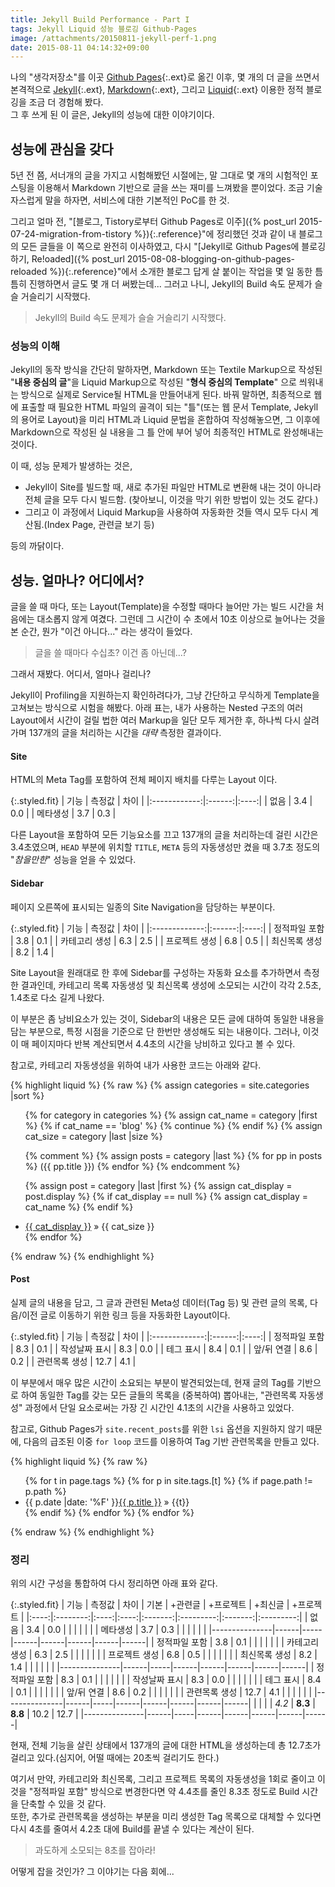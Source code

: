 ```yaml
---
title: Jekyll Build Performance - Part I
tags: Jekyll Liquid 성능 블로깅 Github-Pages
image: /attachments/20150811-jekyll-perf-1.png
date: 2015-08-11 04:14:32+09:00
---
```

나의 "생각저장소"를 이곳 [Github Pages](https://pages.github.com/){:.ext}로 옮긴 이후, 몇 개의 더 글을 쓰면서 본격적으로 [Jekyll](http://jekyllrb.com/){:.ext}, [Markdown](http://daringfireball.net/projects/markdown/){:.ext}, 그리고 [Liquid](http://liquidmarkup.org/){:.ext} 이용한 정적 블로깅을 조금 더 경험해 봤다.  
그 후 쓰게 된 이 글은, Jekyll의 성능에 대한 이야기이다.

## 성능에 관심을 갖다

5년 전 쯤, 서너개의 글을 가지고 시험해봤던 시절에는, 말 그대로 몇 개의
시험적인 포스팅을 이용해서 Markdown 기반으로 글을 쓰는 재미를 느껴봤을
뿐이었다. 조금 기술자스럽게 말을 하자면, 서비스에 대한 기본적인 PoC를
한 것.

그리고 얼마 전,
"[블로그, Tistory로부터 Github Pages로 이주]({% post_url 2015-07-24-migration-from-tistory %}){:.reference}"에
정리했던 것과 같이 내 블로그의 모든 글들을 이 쪽으로 완전히 이사하였고,
다시
"[Jekyll로 Github Pages에 블로깅하기, Re!oaded]({% post_url 2015-08-08-blogging-on-github-pages-reloaded %}){:.reference}"에서
소개한 블로그 답게 살 붙이는 작업을 몇 일 동한 틈틈히 진행하면서 글도
몇 개 더 써봤는데... 그러고 나니, Jekyll의 Build 속도 문제가 슬슬
거슬리기 시작했다.

> Jekyll의 Build 속도 문제가 슬슬 거슬리기 시작했다.

### 성능의 이해

Jekyll의 동작 방식을 간단히 말하자면, Markdown 또는 Textile Markup으로
작성된 "**내용 중심의 글**"을 Liquid Markup으로 작성된 "**형식 중심의
Template**" 으로 씌워내는 방식으로 실제로 Service될 HTML을 만들어내게
된다.  바꿔 말하면, 최종적으로 웹에 표출할 때 필요한 HTML 파일의 골격이
되는 "틀"(또는 웹 문서 Template, Jekyll의 용어로 Layout)을 미리 HTML과
Liquid 문법을 혼합하여 작성해놓으면, 그 이후에 Markdown으로 작성된 실
내용을 그 틀 안에 부어 넣어 최종적인 HTML로 완성해내는 것이다.

이 때, 성능 문제가 발생하는 것은,

* Jekyll이 Site를 빌드할 때, 새로 추가된 파일만 HTML로 변환해 내는 것이
  아니라 전체 글을 모두 다시 빌드함. (찾아보니, 이것을 막기 위한 방법이
  있는 것도 같다.)
* 그리고 이 과정에서 Liquid Markup을 사용하여 자동화한 것들 역시 모두
  다시 계산됨.(Index Page, 관련글 보기 등)

등의 까닭이다.

## 성능. 얼마나? 어디에서?

글을 쓸 때 마다, 또는 Layout(Template)을 수정할 때마다 늘어만 가는
빌드 시간을 처음에는 대소롭지 않게 여겼다. 그런데 그 시간이 수 초에서
10초 이상으로 늘어나는 것을 본 순간, 뭔가 "이건 아니다..." 라는 생각이
들었다.

> 글을 쓸 때마다 수십초? 이건 좀 아닌데...?

그래서 재봤다. 어디서, 얼마나 걸리나?

Jekyll이 Profiling을 지원하는지 확인하려다가, 그냥 간단하고 무식하게
Template을 고쳐보는 방식으로 시험을 해봤다. 아래 표는, 내가 사용하는
Nested 구조의 여러 Layout에서 시간이 걸릴 법한 여러 Markup을 일단
모두 제거한 후, 하나씩 다시 살려가며 137개의 글을 처리하는 시간을
_대략_ 측정한 결과이다.

#### Site

HTML의 Meta Tag를 포함하여 전체 페이지 배치를 다루는 Layout 이다.

{:.styled.fit}
| 기능         | 측정값 | 차이 |
|:------------:|:------:|:----:|
| 없음         |   3.4  |  0.0 |
| 메타생성     |   3.7  |  0.3 |

다른 Layout을 포함하여 모든 기능요소를 끄고 137개의 글을 처리하는데
걸린 시간은 3.4초였으며, `HEAD` 부분에 위치할 `TITLE`, `META` 등의
자동생성만 켰을 때 3.7초 정도의 "_참을만한_" 성능을 얻을 수 있었다.

#### Sidebar

페이지 오른쪽에 표시되는 일종의 Site Navigation을 담당하는 부분이다.

{:.styled.fit}
| 기능          | 측정값 | 차이 |
|:-------------:|:------:|:----:|
| 정적파일 포함 |   3.8  |  0.1 |
| 카테고리 생성 |   6.3  |  2.5 |
| 프로젝트 생성 |   6.8  |  0.5 |
| 최신목록 생성 |   8.2  |  1.4 |

Site Layout을 원래대로 한 후에 Sidebar를 구성하는 자동화 요소를
추가하면서 측정한 결과인데, 카테고리 목록 자동생성 및 최신목록
생성에 소모되는 시간이 각각 2.5초, 1.4초로 다소 길게 나왔다.

이 부분은 좀 낭비요소가 있는 것이, Sidebar의 내용은 모든 글에 대하여
동일한 내용을 담는 부분으로, 특정 시점을 기준으로 단 한번만 생성해도
되는 내용이다. 그러나, 이것이 매 페이지마다 반복 계산되면서 4.4초의
시간을 낭비하고 있다고 볼 수 있다.

참고로, 카테고리 자동생성을 위하여 내가 사용한 코드는 아래와 같다.

{% highlight liquid %}
{% raw %}
{% assign categories = site.categories |sort %}
<ul class="categories">
{% for category in categories %}
  {% assign cat_name = category |first %}
  {% if cat_name == 'blog' %}
    {% continue %}
  {% endif %}
  {% assign cat_size = category |last |size %}

  {% comment %}
    {% assign posts = category |last %}
    {% for pp in posts %}
      ({{ pp.title }})
    {% endfor %}
  {% endcomment %}

  {% assign post = category |last |first %}
  {% assign cat_display = post.display %}
  {% if cat_display == null %}
    {% assign cat_display = cat_name %}
  {% endif %}
  <li><a href="/categories/{{ cat_name }}.html"
         title="Postings on {{ cat_name }}">{{ cat_display }}</a>
    <span class="meta">» {{ cat_size }}</span>
  </li>
  {% endfor %}
</ul>
{% endraw %}
{% endhighlight %}

#### Post

실제 글의 내용을 담고, 그 글과 관련된 Meta성 데이터(Tag 등) 및 관련
글의 목록, 다음/이전 글로 이동하기 위한 링크 등을 자동화한 Layout이다.

{:.styled.fit}
| 기능          | 측정값 | 차이 |
|:-------------:|:------:|:----:|
| 정적파일 포함 |   8.3  |  0.1 |
| 작성날짜 표시 |   8.3  |  0.0 |
| 테그 표시     |   8.4  |  0.1 |
| 앞/뒤 연결    |   8.6  |  0.2 |
| 관련목록 생성 |  12.7  |  4.1 |

이 부분에서 매우 많은 시간이 소요되는 부분이 발견되었는데, 현재 글의
Tag를 기반으로 하여 동일한 Tag를 갖는 모든 글들의 목록을 (중복하여)
뽑아내는, "관련목록 자동생성" 과정에서 단일 요소로써는 가장 긴 시간인
4.1초의 시간을 사용하고 있었다.

참고로, Github Pages가 `site.recent_posts`를 위한 `lsi` 옵션을 지원하지
않기 때문에, 다음의 급조된 이중 `for loop` 코드를 이용하여 Tag 기반
관련목록을 만들고 있다.

{% highlight liquid %}
{% raw %}
<ul class="posts">
{% for t in page.tags %}
  {% for p in site.tags.[t] %}
    {% if page.path != p.path %}
      <li><span class="meta">{{ p.date |date: '%F' }}</span><a
        href="{{ p.url }}">{{ p.title }}</a>
        <span class="meta">&raquo; {{t}}</span>
      </li>
    {% endif %}
  {% endfor %}
{% endfor %}
</ul>
{% endraw %}
{% endhighlight %}

### 정리

위의 시간 구성을 통합하여 다시 정리하면 아래 표와 같다.

{:.styled.fit}
| 기능 |  측정값  | 차이 | 기본 | +관련글 | +프로젝트 | +최신글 | +프로젝트 |
|:----:|:--------:|:----:|:----:|:-------:|:---------:|:-------:|:---------:|
| 없음          |  3.4 | 0.0 | <i class="icon check"></i> | <i class="icon check"></i> | <i class="icon check"></i> | <i class="icon check"></i> | <i class="icon check"></i> |
| 메타생성      |  3.7 | 0.3 | <i class="icon check"></i> | <i class="icon check"></i> | <i class="icon check"></i> | <i class="icon check"></i> | <i class="icon check"></i> |
|---------------|------|-----|------|------|------|------|------|
| 정적파일 포함 |  3.8 | 0.1 | <i class="icon check"></i> | <i class="icon check"></i> | <i class="icon check"></i> | <i class="icon check"></i> | <i class="icon check"></i> |
| 카테고리 생성 |  6.3 | 2.5 |      |      |      |      | <i class="icon check"></i> |
| 프로젝트 생성 |  6.8 | 0.5 |      |      | <i class="icon check"></i> | <i class="icon check"></i> | <i class="icon check"></i> |
| 최신목록 생성 |  8.2 | 1.4 |      |      |      | <i class="icon check"></i> | <i class="icon check"></i> |
|---------------|------|-----|------|------|------|------|------|
| 정적파일 포함 |  8.3 | 0.1 | <i class="icon check"></i> | <i class="icon check"></i> | <i class="icon check"></i> | <i class="icon check"></i> | <i class="icon check"></i> |
| 작성날짜 표시 |  8.3 | 0.0 | <i class="icon check"></i> | <i class="icon check"></i> | <i class="icon check"></i> | <i class="icon check"></i> | <i class="icon check"></i> |
| 테그 표시     |  8.4 | 0.1 | <i class="icon check"></i> | <i class="icon check"></i> | <i class="icon check"></i> | <i class="icon check"></i> | <i class="icon check"></i> |
| 앞/뒤 연결    |  8.6 | 0.2 | <i class="icon check"></i> | <i class="icon check"></i> | <i class="icon check"></i> | <i class="icon check"></i> | <i class="icon check"></i> |
| 관련목록 생성 | 12.7 | 4.1 |      | <i class="icon check"></i> | <i class="icon check"></i> | <i class="icon check"></i> | <i class="icon check"></i> |
|---------------|------|-----|------|------|------|------|------|
|               |      |     | _4.2_ | **8.3** | **8.8** | 10.2 | 12.7 |
|---------------|------|-----|------|------|------|------|------|

현재, 전체 기능을 살린 상태에서 137개의 글에 대한 HTML을 생성하는데
총 12.7초가 걸리고 있다.(심지어, 어떨 때에는 20초씩 걸리기도 한다.)

여기서 만약, 카테고리와 최신목록, 그리고 프로젝트 목록의 자동생성을
1회로 줄이고 이것을 "정적파일 포함" 방식으로 변경한다면 약 4.4초를
줄인 8.3초 정도로 Build 시간을 단축할 수 있을 것 같다.  
또한, 추가로 관련목록을 생성하는 부분을 미리 생성한 Tag 목록으로
대체할 수 있다면 다시 4초를 줄여서 4.2초 대에 Build를 끝낼 수 있다는
계산이 된다.

> 과도하게 소모되는 8초를 잡아라!

어떻게 잡을 것인가? 그 이야기는 다음 회에...


